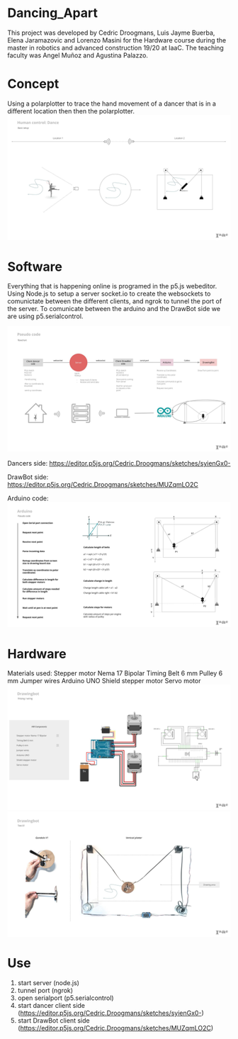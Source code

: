 # Dancing_Apart

This project was developed by Cedric Droogmans, Luis Jayme Buerba, Elena Jaramazovic and Lorenzo Masini for the Hardware course during the master in robotics and advanced construction 19/20 at IaaC. The teaching faculty was Angel Muñoz and Agustina Palazzo.


# Concept

Using a polarplotter to trace the hand movement of a dancer that is in a different location then then the polarplotter.
![alt text](https://github.com/cedricdroogmans/Dancing_Apart/blob/master/images/concept.jpg)


# Software

Everything that is happening online is programed in the p5.js webeditor.
Using Node.js to setup a server socket.io to create the websockets to comunictate between the different clients, and ngrok to tunnel the port of the server. To comunicate between the arduino and the DrawBot side we are using p5.serialcontrol.

![alt text](https://github.com/cedricdroogmans/Dancing_Apart/blob/master/images/SWD_01.jpg)

Dancers side:
https://editor.p5js.org/Cedric.Droogmans/sketches/syienGx0-

DrawBot side:
https://editor.p5js.org/Cedric.Droogmans/sketches/MUZqmLO2C

Arduino code:
![alt text](https://github.com/cedricdroogmans/Dancing_Apart/blob/master/images/arduino_code.jpg)


# Hardware 

Materials used:
Stepper motor Nema 17 Bipolar 
Timing Belt 6 mm
Pulley 6 mm
Jumper wires
Arduino UNO
Shield stepper motor
Servo motor
![alt text](https://github.com/cedricdroogmans/Dancing_Apart/blob/master/images/arduino.jpg)
![alt text](https://github.com/cedricdroogmans/Dancing_Apart/blob/master/images/drawbot.jpg)

# Use

1) start server   (node.js)
2) tunnel port    (ngrok)
3) open serialport (p5.serialcontrol)
4) start dancer client side (https://editor.p5js.org/Cedric.Droogmans/sketches/syienGx0-)
5) start DrawBot client side (https://editor.p5js.org/Cedric.Droogmans/sketches/MUZqmLO2C)
